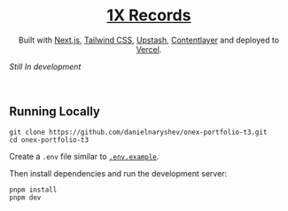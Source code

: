 <div align="center">
    <a href="https://onex.zip"><h1 align="center">1X Records</h1></a>
    
Built with [Next.js](https://nextjs.org/), [Tailwind CSS](https://tailwindcss.com/), [Upstash](https://upstash.com?ref), [Contentlayer](https://www.contentlayer.dev/) and deployed to [Vercel](https://vercel.com/).

</div>

_Still In development_

<br/>

## Running Locally


```sh-session
git clone https://github.com/danielnaryshev/onex-portfolio-t3.git
cd onex-portfolio-t3
```


Create a `.env` file similar to [`.env.example`](https://github.com/danielnaryshev/onex-portfolio-t3/blob/main/.env.example).

Then install dependencies and run the development server:
```sh-session
pnpm install
pnpm dev
```
